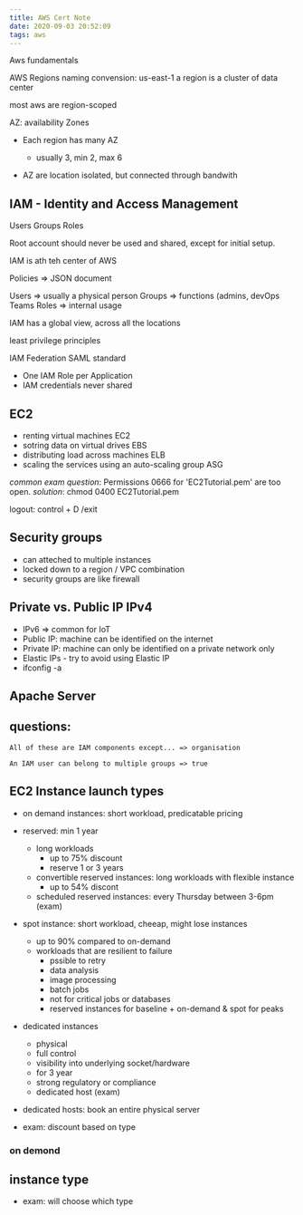 ```yaml
---
title: AWS Cert Note
date: 2020-09-03 20:52:09
tags: aws
---
```


Aws fundamentals

AWS Regions
naming convension: us-east-1
a region is a cluster of data center

most aws are region-scoped

AZ: availability Zones

- Each region has many AZ
    - usually 3, min 2, max 6

- AZ are location isolated, but connected through bandwith

## IAM - Identity and Access Management

Users
Groups
Roles

Root account should never be used and shared, except for initial setup.

IAM is ath teh center of AWS

Policies => JSON document

Users => usually a physical person
Groups => functions (admins, devOps
    Teams
Roles => internal usage

IAM has a global view, across all the locations

least privilege principles

IAM Federation
SAML standard

- One IAM Role per Application
- IAM credentials never shared

## EC2
- renting virtual machines EC2
- sotring data on virtual drives EBS
- distributing load across machines ELB
- scaling the services using an auto-scaling group ASG

*common exam question*: Permissions 0666 for 'EC2Tutorial.pem' are too open.
*solution*: chmod 0400 EC2Tutorial.pem

logout: control + D /exit

## Security groups
- can atteched to multiple instances
- locked down to a region / VPC combination
- security groups are like firewall

## Private vs. Public IP IPv4
- IPv6 => common for IoT
- Public IP: machine can be identified on the internet
- Private IP: machine can only be identified on a private network only
- Elastic IPs - try to avoid using Elastic IP
- ifconfig -a

## Apache Server


## questions: 

    All of these are IAM components except... => organisation
    
    An IAM user can belong to multiple groups => true

## EC2 Instance launch types
- on demand instances: short workload, predicatable pricing
- reserved: min 1 year
    - long workloads
        - up to 75% discount
        - reserve 1 or 3 years
    - convertible reserved instances: long workloads with flexible instance
        - up to 54% discont
    - scheduled reserved instances: every Thursday between 3-6pm (exam)

- spot instance: short workload, cheeap, might lose instances
    - up to 90% compared to on-demand
    - workloads that are resilient to failure
        - pssible to retry
        - data analysis
        - image processing
        - batch jobs
        - not for critical jobs or databases
        - reserved instances for baseline + on-demand & spot for peaks
- dedicated instances
    - physical
    - full control
    - visibility into underlying socket/hardware
    - for 3 year
    - strong regulatory or compliance 
    - dedicated host (exam)
- dedicated hosts: book an entire physical server
- exam: discount based on type

### on demond

## instance type
- exam: will choose which type
